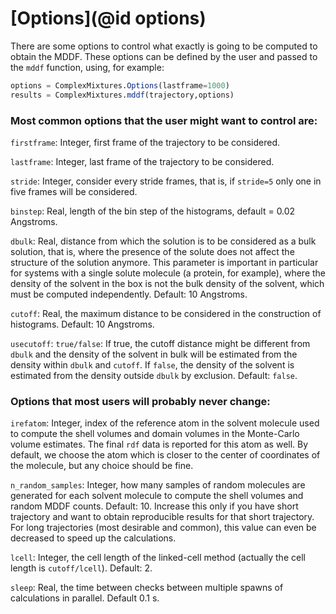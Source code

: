 # [Options](@id options)

There are some options to control what exactly is going to be computed
to obtain the MDDF. These options can be defined by the user and passed to the
`mddf` function, using, for example: 

```julia
options = ComplexMixtures.Options(lastframe=1000)
results = ComplexMixtures.mddf(trajectory,options)
```

### Most common options that the user might want to control are:

`firstframe`: Integer, first frame of the trajectory to be considered.

`lastframe`: Integer, last frame of the trajectory to be considered.

`stride`: Integer, consider every stride frames, that is, if `stride=5`
only one in five frames will be considered.

`binstep`: Real, length of the bin step of the histograms, default =
0.02 Angstroms.

`dbulk`: Real, distance from which the solution is to be considered as a
bulk solution, that is, where the presence of the solute does not affect
the structure of the solution anymore. This parameter is important in
particular for systems with a single solute molecule (a protein, for
example), where the density of the solvent in the box is not the bulk
density of the solvent, which must be computed independently. Default:
10 Angstroms. 

`cutoff`: Real, the maximum distance to be considered in the
construction of histograms. Default: 10 Angstroms. 

`usecutoff`: `true/false`: If true, the cutoff distance might be
different from `dbulk` and the density of the solvent in bulk will be
estimated from the density within `dbulk` and `cutoff`. If `false`, the
density of the solvent is estimated from the density outside `dbulk` by
exclusion. Default: `false`. 

### Options that most users will probably never change:

`irefatom`: Integer, index of the reference atom in the solvent molecule
used to compute the shell volumes and domain volumes in the Monte-Carlo
volume estimates. The final `rdf` data is reported for this atom as
well. By default, we choose the atom which is closer to the center of
coordinates of the molecule, but any choice should be fine. 

`n_random_samples`: Integer, how many samples of random molecules are
generated for each solvent molecule to compute the shell volumes and
random MDDF counts. Default: 10. Increase this only if you have short
trajectory and want to obtain reproducible results for that short
trajectory. For long trajectories (most desirable and common), this
value can even be decreased to speed up the calculations. 

`lcell`: Integer, the cell length of the linked-cell method (actually
the cell length is `cutoff/lcell`). Default: 2.  

`sleep`: Real, the time between checks between multiple spawns of
calculations in parallel. Default 0.1 s. 


